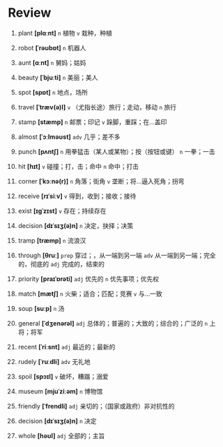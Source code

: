 # Review
1. plant **[plɑːnt]** `n` 植物 `v` 栽种，种植

2. robot **[ˈrəʊbɒt]** `n` 机器人

3. aunt **[ɑːnt]** `n` 舅妈；姑妈

4. beauty **[ˈbjuːti]** `n` 美丽；美人

5. spot **[spɒt]** `n` 地点，场所

6. travel **[ˈtræv(ə)l]** `v` （尤指长途）旅行；走动，移动 `n` 旅行

7. stamp **[stæmp]** `n` 邮票；印记 `v` 跺脚，重踩；在...盖印

8. almost **[ˈɔːlməʊst]** `adv` 几乎；差不多

9. punch **[pʌntʃ]** `n` 用拳猛击（某人或某物）；按（按钮或键） `n` 一拳；一击

10. hit **[hɪt]** `v` 碰撞；打，击；命中 `n` 命中；打击

11. corner **[ˈkɔːnə(r)]** `n` 角落；街角 `v` 垄断；将...逼入死角；拐弯

12. receive **[rɪˈsiːv]** `v` 得到，收到；接收；接待

13. exist **[ɪɡˈzɪst]** `v` 存在；持续存在

14. decision **[dɪˈsɪʒ(ə)n]** `n` 决定，抉择；决策

15. tramp **[træmp]** `n` 流浪汉

16. through **[θruː]** `prep` 穿过；，从一端到另一端 `adv` 从一端到另一端；完全的，彻底的 `adj` 完成的，结束的

17. priority **[praɪˈɒrəti]** `adj` 优先的 `n` 优先事项；优先权

18. match **[mætʃ]** `n` 火柴；适合；匹配；竞赛 `v` 与...一致

19. soup **[suːp]** `n` 汤

20. general **[ˈdʒenərəl]** `adj` 总体的；普遍的；大致的；综合的；广泛的 `n` 上将；将军

21. recent **[ˈriːsnt]** `adj` 最近的；最新的

22. rudely **[ˈruːdli]** `adv` 无礼地

23. spoil **[spɔɪl]** `v` 破坏，糟蹋；溺爱

24. museum **[mjuˈziːəm]** `n` 博物馆

25. friendly **[ˈfrendli]** `adj` 亲切的；（国家或政府）非对抗性的

26. decision **[dɪˈsɪʒ(ə)n]** `n` 决定

27. whole **[həʊl]** `adj` 全部的；主旨

